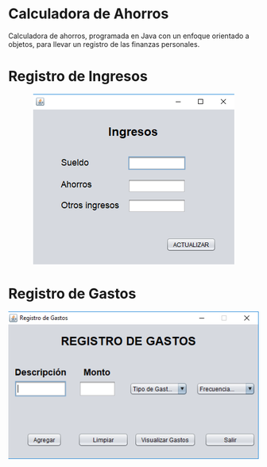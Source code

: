 # Calculadora de Ahorros
Calculadora de ahorros, programada en Java con un enfoque orientado a objetos, para llevar un registro de las finanzas personales.

# Registro de Ingresos
<p align="center"> 
<img src="https://github.com/jorgerodriguezm/calculadora-ahorros/blob/master/README_images/Registro%20de%20Ingresos.png">
</p>

# Registro de Gastos
<p align="center"> 
<img src="https://github.com/jorgerodriguezm/calculadora-ahorros/blob/master/README_images/Registro%20de%20Gastos.png">
</p>
